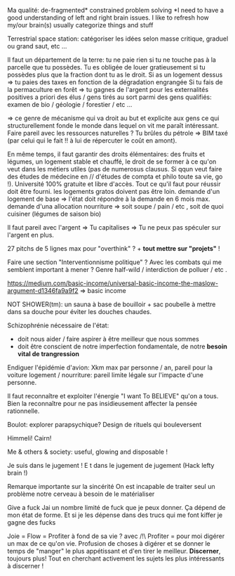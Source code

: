 Ma qualité: de-fragmented* constrained problem solving
*I need to have a good understanding of left and right brain issues. I like to refresh how my/our brain(s) usually categorize things and stuff

Terrestrial space station:
catégoriser les idées selon masse critique, graduel ou grand saut, etc ...

Il faut un département de la terre:
tu ne paie rien si tu ne touche pas à la parcelle que tu possèdes. Tu es obligée de louer gratieusement si tu possèdes plus que la fraction dont tu as le droit.
Si as un logement dessus => tu paies des taxes en fonction de la dégradation engrangée
Si tu fais de la permaculture en forêt => tu gagnes de l'argent pour les externalités positives
a priori des élus / gens tirés au sort parmi des gens qualifiés: examen de bio / géologie / forestier / etc ...

=> ce genre de mécanisme qui va droit au but et explicite aux gens ce qui structurellement fonde le monde dans lequel on vit me paraît intéressant.
Faire pareil avec les ressources naturelles ? Tu brûles du pétrole => BIM taxé (par celui qui le fait !! à lui de répercuter le coût en amont).

En même temps, il faut garantir des droits élémentaires: des fruits et légumes, un logement stable et chauffé, le droit de se former à ce qu'on veut dans les métiers utiles (pas de numerosus clausus. Si qqun veut faire des études de médecine en // d'études de compta et philo toute sa vie, go !). Université 100% gratuite et libre d'accès. Tout ce qu'il faut pour réussir doit être fourni. les logements gratos doivent pas être loin.
demande d'un logement de base => l'état doit répondre à la demande en 6 mois max.
demande d'una allocation nourriture => soit soupe / pain / etc , soit de quoi cuisiner (légumes de saison bio)

Il faut pareil avec l'argent => Tu capitalises => Tu ne peux pas spéculer sur l'argent en plus.

27 pitchs de 5 lignes max pour "overthink" ?
\+ **tout mettre sur "projets"** !

Faire une section "Interventionnisme politique" ? Avec les combats qui me semblent important à mener ? Genre half-wild / interdiction de polluer / etc .

https://medium.com/basic-income/universal-basic-income-the-maslow-argument-d1346fa9a9f2 => basic income

NOT SHOWER(tm): un sauna à base de bouilloir + sac poubelle à mettre dans sa douche pour éviter les douches chaudes.

Schizophrénie nécessaire de l'état:
- doit nous aider / faire aspirer à être meilleur que nous sommes
- doit être conscient de notre imperfection fondamentale, de notre **besoin vital de trangression**

Endiguer l'épidémie d'avion: Xkm max par personne / an, pareil pour la voiture
logement / nourriture: pareil limite légale sur l'impacte d'une personne.

Il faut reconnaître et exploiter l'énergie "I want To BELIEVE" qu'on a tous. Bien la reconnaître pour ne pas insidieusement affecter la pensée rationnelle.

Boulot: explorer parapsychique? 
Design de rituels qui bouleversent 

Himmeli! Cairn! 

Me & others & society: useful, glowing and disposable !

Je suis dans le jugement ! E t dans le jugement de jugement (Hack lefty brain !)

Remarque importante sur la sincérité
On est incapable de traiter seul un problème notre cerveau à besoin de le matérialiser

Give a fuck
Jai un nombre limité de fuck que je peux donner. Ça dépend de mon état de forme. Et si je les dépense dans des trucs qui me font kiffer je gagne des fucks

Joie = Flow = Profiter à fond de sa vie ?
avec /!\ Profiter = pour moi digérer un max de ce qu'on vie. Profusion de choses à digérer et se donner le temps de "manger" le plus appétissant et d'en tirer le meilleur. **Discerner**, toujours plus! Tout en cherchant activement les sujets les plus intéressants à discerner !



